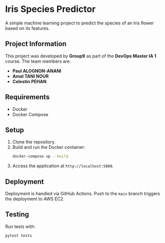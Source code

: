 # Iris Species Predictor

A simple machine learning project to predict the species of an Iris flower based on its features.

## Project Information

This project was developed by **Group9** as part of the **DevOps Master IA 1** course. The team members are:

- **Paul ALOGNON-ANANI**
- **Amal TANI NOUR**
- **Celestin PEHAN**

## Requirements

- Docker
- Docker Compose

## Setup

1. Clone the repository.
2. Build and run the Docker container:
    ```bash
    docker-compose up --build
    ```
3. Access the application at `http://localhost:5000`.

## Deployment

Deployment is handled via GitHub Actions. Push to the `main` branch triggers the deployment to AWS EC2.

## Testing

Run tests with:
```bash
pytest tests
```
